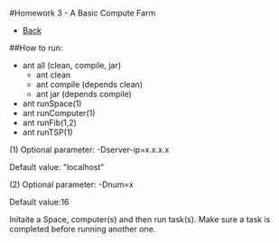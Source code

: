 #Homework 3 - A Basic Compute Farm
* [Back](https://github.com/johnolos/CS290B)


##How to run:
* ant all (clean, compile, jar)
	- ant clean
	- ant compile (depends clean)
	- ant jar (depends compile)
* ant runSpace(1)
* ant runComputer(1)
* ant runFib(1,2)
* ant runTSP(1)

(1)	Optional parameter: -Dserver-ip=x.x.x.x

Default value: "localhost"

(2)	Optional parameter: -Dnum=x

Default value:16

Initaite a Space, computer(s) and then run task(s). Make sure a task is completed before running another one.


